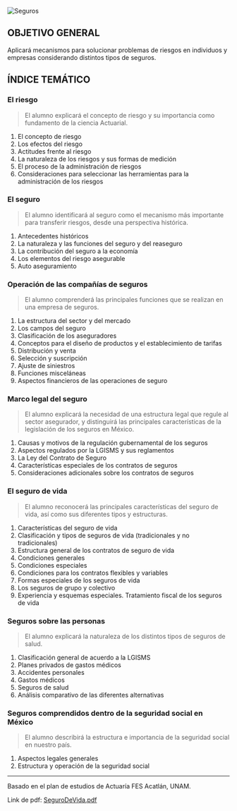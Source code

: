 ![Seguros](https://img.shields.io/badge/Campo-Seguros-red)

## OBJETIVO GENERAL
Aplicará mecanismos para solucionar problemas de riesgos en individuos y empresas considerando distintos tipos de seguros.

## ÍNDICE TEMÁTICO
### El riesgo
> El alumno explicará el concepto de riesgo y su importancia como fundamento de la ciencia Actuarial.

1. El concepto de riesgo
2. Los efectos del riesgo
3. Actitudes frente al riesgo
4. La naturaleza de los riesgos y sus formas de medición
5. El proceso de la administración de riesgos
6. Consideraciones para seleccionar las herramientas para la administración de los riesgos

### El seguro
> El alumno identificará al seguro como el mecanismo más importante para transferir riesgos, desde una perspectiva histórica.

1. Antecedentes históricos
2. La naturaleza y las funciones del seguro y del reaseguro
3. La contribución del seguro a la economía
4. Los elementos del riesgo asegurable
5. Auto aseguramiento

### Operación de las compañías de seguros
> El alumno comprenderá las principales funciones que se realizan en una empresa de seguros.

1. La estructura del sector y del mercado
2. Los campos del seguro
3. Clasificación de los aseguradores
4. Conceptos para el diseño de productos y el establecimiento de tarifas
5. Distribución y venta
6. Selección y suscripción
7. Ajuste de siniestros
8. Funciones misceláneas
9. Aspectos financieros de las operaciones de seguro

### Marco legal del seguro
> El alumno explicará la necesidad de una estructura legal que regule al sector asegurador, y distinguirá las principales características de la legislación de los seguros en México.

1. Causas y motivos de la regulación gubernamental de los seguros
2. Aspectos regulados por la LGISMS y sus reglamentos
3. La Ley del Contrato de Seguro
4. Características especiales de los contratos de seguros
5. Consideraciones adicionales sobre los contratos de seguros

### El seguro de vida
> El alumno reconocerá las principales características del seguro de vida, así como sus diferentes tipos y estructuras.

1. Características del seguro de vida
2. Clasificación y tipos de seguros de vida (tradicionales y no tradicionales)
3. Estructura general de los contratos de seguro de vida
4. Condiciones generales
5. Condiciones especiales
6. Condiciones para los contratos flexibles y variables
7. Formas especiales de los seguros de vida
8. Los seguros de grupo y colectivo
9. Experiencia y esquemas especiales. Tratamiento fiscal de los seguros de vida

### Seguros sobre las personas
> El alumno explicará la naturaleza de los distintos tipos de seguros de salud.

1. Clasificación general de acuerdo a la LGISMS
2. Planes privados de gastos médicos
3. Accidentes personales
4. Gastos médicos
5. Seguros de salud
6. Análisis comparativo de las diferentes alternativas

### Seguros comprendidos dentro de la seguridad social en México
> El alumno describirá la estructura e importancia de la seguridad social en nuestro país.

1. Aspectos legales generales
2. Estructura y operación de la seguridad social


<hr>

Basado en el plan de estudios de Actuaría FES Acatlán, UNAM.

Link de pdf: [SeguroDeVida.pdf](https://www.acatlan.unam.mx/files/PlanesDeEstudio/Actuaria/1/SeguroDeVida.pdf)
